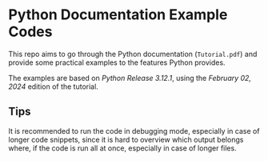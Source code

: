# Python Documentation Example Codes

This repo aims to go through the Python documentation (`Tutorial.pdf`) and provide some practical examples to the
features Python provides.

The examples are based on *Python Release 3.12.1*, using the *February 02, 2024* edition of the tutorial.

## Tips

It is recommended to run the code in debugging mode, especially in case of longer code snippets,
since it is hard to overview which output belongs where, if the code is run all at once, especially in case of longer files.